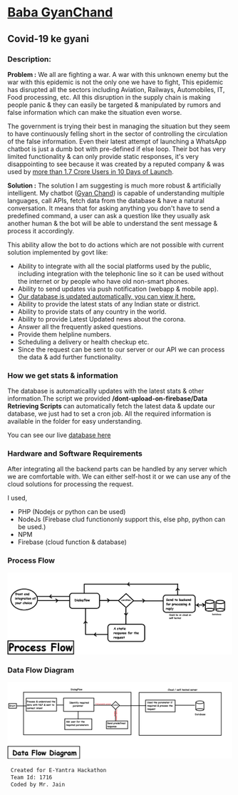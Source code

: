 # [Baba GyanChand](https://eyantra-hackathon-kqmkts.web.app/)

## Covid-19 ke gyani


### Description:
**Problem :**
We all are fighting a war. A war with this unknown enemy but the war with this epidemic is not the only one we have to fight, This epidemic has disrupted all the sectors including Aviation, Railways, Automobiles, IT, Food processing, etc. All this disruption in the supply chain is making people panic & they can easily be targeted & manipulated by rumors and false information which can make the situation even worse.

The government is trying their best in managing the situation but they seem to have continuously felling short in the sector of controlling the circulation of the false information. Even their latest attempt of launching a WhatsApp chatbot is just a dumb bot with pre-defined if else loop. Their bot has very limited functionality & can only provide static responses, it's very disappointing to see because it was created by a reputed company & was used by [more than 1.7 Crore Users in 10 Days of Launch](https://gadgets.ndtv.com/apps/news/coronavirus-mygov-corona-helpdesk-chatbot-whatsapp-indian-government-total-users-haptik-2204458).

**Solution :**
The solution I am suggesting is much more robust & artificially intelligent.
My chatbot ([Gyan Chand](https://eyantra-hackathon-kqmkts.web.app/)) is capable of understanding multiple languages, call APIs, fetch data from the database & have a natural conversation. It means that for asking anything you don't have to send a predefined command, a user can ask a question like they usually ask another human & the bot will be able to understand the sent message & process it accordingly. 

This ability allow the bot to do actions which are not possible with current solution implemented by govt like:

- Ability to integrate with all the social platforms used by the public, including integration with the telephonic line so it can be used without the internet or by people who have old non-smart phones.
- Ability to send updates via push notification (webapp & mobile app).
- [Our database is updated automatically, you can view it here.](https://eyantra-hackathon-kqmkts.firebaseio.com/.json) 
- Ability to provide the latest stats of any Indian state or district.
- Ability to provide stats of any country in the world.
- Ability to provide Latest Updated news about the corona.
- Answer all the frequently asked questions.
- Provide them helpline numbers.
- Scheduling a delivery or health checkup etc.
- Since the request can be sent to our server or our API we can process the data & add further functionality. 



### How we get stats & information 

The database is automaticallly updates with the latest stats & other information.The script we provided **/dont-upload-on-firebase/Data Retrieving Scripts** can automatically fetch the latest data & update our database, we just had to set a cron job. All the required information is available in the folder for easy understanding.

You can see our live [database here](https://eyantra-hackathon-kqmkts.firebaseio.com/.json)









### Hardware and Software Requirements


After integrating all the backend parts can be handled by any server which we are comfortable with. We can either self-host it or we can use any of the cloud solutions for processing the request.

I used,
- PHP (Nodejs or python can be used)
- NodeJs (Firebase clud functiononly support this, else php, python can be used.)
- NPM
- Firebase (cloud function & database)




### Process Flow


![Process Flow](process.png)




### Data Flow Diagram



![Data Flow Diagram](dataflow.png)

















```
 Created for E-Yantra Hackathon
 Team Id: 1716
 Coded by Mr. Jain
  ```
